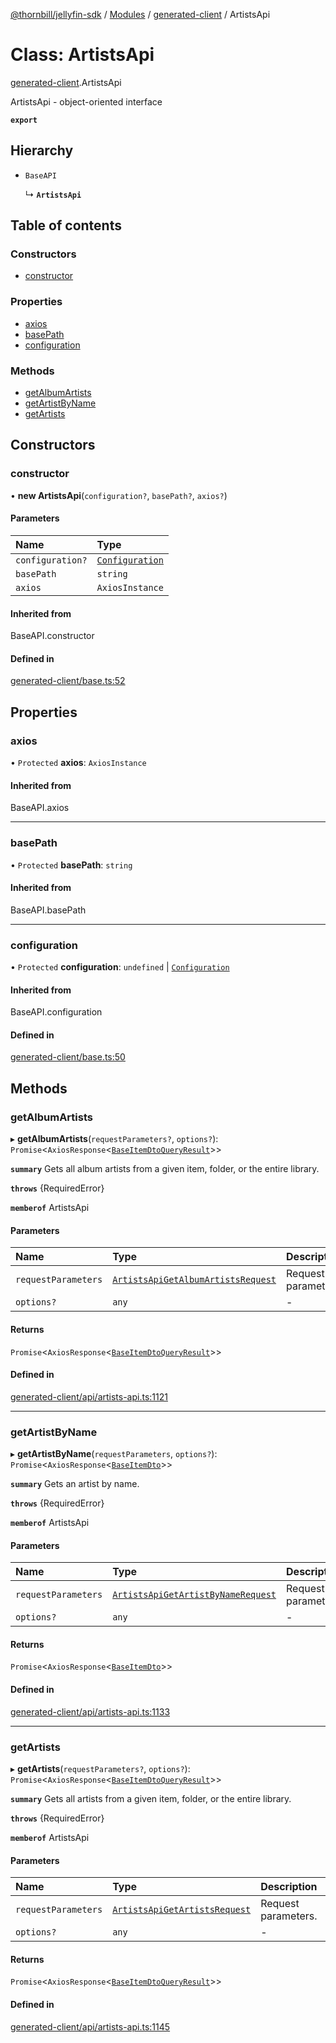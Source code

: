 [@thornbill/jellyfin-sdk](../README.md) / [Modules](../modules.md) / [generated-client](../modules/generated_client.md) / ArtistsApi

# Class: ArtistsApi

[generated-client](../modules/generated_client.md).ArtistsApi

ArtistsApi - object-oriented interface

**`export`**

## Hierarchy

- `BaseAPI`

  ↳ **`ArtistsApi`**

## Table of contents

### Constructors

- [constructor](generated_client.ArtistsApi.md#constructor)

### Properties

- [axios](generated_client.ArtistsApi.md#axios)
- [basePath](generated_client.ArtistsApi.md#basepath)
- [configuration](generated_client.ArtistsApi.md#configuration)

### Methods

- [getAlbumArtists](generated_client.ArtistsApi.md#getalbumartists)
- [getArtistByName](generated_client.ArtistsApi.md#getartistbyname)
- [getArtists](generated_client.ArtistsApi.md#getartists)

## Constructors

### constructor

• **new ArtistsApi**(`configuration?`, `basePath?`, `axios?`)

#### Parameters

| Name | Type |
| :------ | :------ |
| `configuration?` | [`Configuration`](generated_client.Configuration.md) |
| `basePath` | `string` |
| `axios` | `AxiosInstance` |

#### Inherited from

BaseAPI.constructor

#### Defined in

[generated-client/base.ts:52](https://github.com/thornbill/jellyfin-sdk-typescript/blob/029620a/src/generated-client/base.ts#L52)

## Properties

### axios

• `Protected` **axios**: `AxiosInstance`

#### Inherited from

BaseAPI.axios

___

### basePath

• `Protected` **basePath**: `string`

#### Inherited from

BaseAPI.basePath

___

### configuration

• `Protected` **configuration**: `undefined` \| [`Configuration`](generated_client.Configuration.md)

#### Inherited from

BaseAPI.configuration

#### Defined in

[generated-client/base.ts:50](https://github.com/thornbill/jellyfin-sdk-typescript/blob/029620a/src/generated-client/base.ts#L50)

## Methods

### getAlbumArtists

▸ **getAlbumArtists**(`requestParameters?`, `options?`): `Promise`<`AxiosResponse`<[`BaseItemDtoQueryResult`](../interfaces/generated_client.BaseItemDtoQueryResult.md)\>\>

**`summary`** Gets all album artists from a given item, folder, or the entire library.

**`throws`** {RequiredError}

**`memberof`** ArtistsApi

#### Parameters

| Name | Type | Description |
| :------ | :------ | :------ |
| `requestParameters` | [`ArtistsApiGetAlbumArtistsRequest`](../interfaces/generated_client.ArtistsApiGetAlbumArtistsRequest.md) | Request parameters. |
| `options?` | `any` | - |

#### Returns

`Promise`<`AxiosResponse`<[`BaseItemDtoQueryResult`](../interfaces/generated_client.BaseItemDtoQueryResult.md)\>\>

#### Defined in

[generated-client/api/artists-api.ts:1121](https://github.com/thornbill/jellyfin-sdk-typescript/blob/029620a/src/generated-client/api/artists-api.ts#L1121)

___

### getArtistByName

▸ **getArtistByName**(`requestParameters`, `options?`): `Promise`<`AxiosResponse`<[`BaseItemDto`](../interfaces/generated_client.BaseItemDto.md)\>\>

**`summary`** Gets an artist by name.

**`throws`** {RequiredError}

**`memberof`** ArtistsApi

#### Parameters

| Name | Type | Description |
| :------ | :------ | :------ |
| `requestParameters` | [`ArtistsApiGetArtistByNameRequest`](../interfaces/generated_client.ArtistsApiGetArtistByNameRequest.md) | Request parameters. |
| `options?` | `any` | - |

#### Returns

`Promise`<`AxiosResponse`<[`BaseItemDto`](../interfaces/generated_client.BaseItemDto.md)\>\>

#### Defined in

[generated-client/api/artists-api.ts:1133](https://github.com/thornbill/jellyfin-sdk-typescript/blob/029620a/src/generated-client/api/artists-api.ts#L1133)

___

### getArtists

▸ **getArtists**(`requestParameters?`, `options?`): `Promise`<`AxiosResponse`<[`BaseItemDtoQueryResult`](../interfaces/generated_client.BaseItemDtoQueryResult.md)\>\>

**`summary`** Gets all artists from a given item, folder, or the entire library.

**`throws`** {RequiredError}

**`memberof`** ArtistsApi

#### Parameters

| Name | Type | Description |
| :------ | :------ | :------ |
| `requestParameters` | [`ArtistsApiGetArtistsRequest`](../interfaces/generated_client.ArtistsApiGetArtistsRequest.md) | Request parameters. |
| `options?` | `any` | - |

#### Returns

`Promise`<`AxiosResponse`<[`BaseItemDtoQueryResult`](../interfaces/generated_client.BaseItemDtoQueryResult.md)\>\>

#### Defined in

[generated-client/api/artists-api.ts:1145](https://github.com/thornbill/jellyfin-sdk-typescript/blob/029620a/src/generated-client/api/artists-api.ts#L1145)
